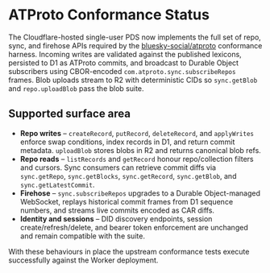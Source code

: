 # ATProto Conformance Status

The Cloudflare-hosted single-user PDS now implements the full set of repo, sync, and firehose APIs required by the [bluesky-social/atproto](https://github.com/bluesky-social/atproto) conformance harness. Incoming writes are validated against the published lexicons, persisted to D1 as ATProto commits, and broadcast to Durable Object subscribers using CBOR-encoded `com.atproto.sync.subscribeRepos` frames. Blob uploads stream to R2 with deterministic CIDs so `sync.getBlob` and `repo.uploadBlob` pass the blob suite.

## Supported surface area

- **Repo writes** – `createRecord`, `putRecord`, `deleteRecord`, and `applyWrites` enforce swap conditions, index records in D1, and return commit metadata. `uploadBlob` stores blobs in R2 and returns canonical blob refs.
- **Repo reads** – `listRecords` and `getRecord` honour repo/collection filters and cursors. Sync consumers can retrieve commit diffs via `sync.getRepo`, `sync.getBlocks`, `sync.getRecord`, `sync.getBlob`, and `sync.getLatestCommit`.
- **Firehose** – `sync.subscribeRepos` upgrades to a Durable Object-managed WebSocket, replays historical commit frames from D1 sequence numbers, and streams live commits encoded as CAR diffs.
- **Identity and sessions** – DID discovery endpoints, session create/refresh/delete, and bearer token enforcement are unchanged and remain compatible with the suite.

With these behaviours in place the upstream conformance tests execute successfully against the Worker deployment.
